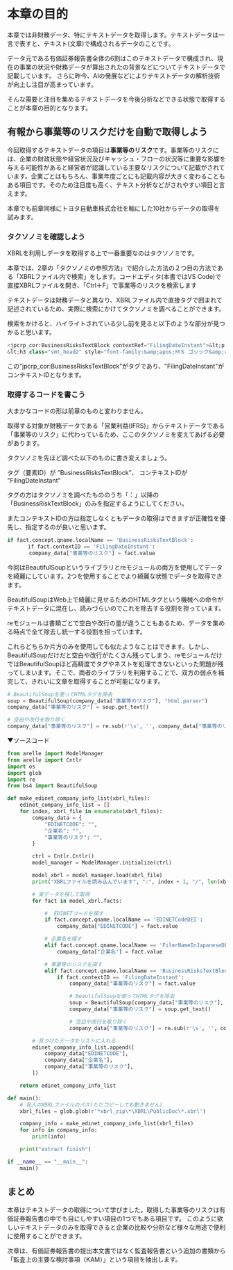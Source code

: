 # 本章の目的

本章では非財務データ、特にテキストデータを取得します。テキストデータは一言で表すと、テキスト(文章)で構成されるデータのことです。

データ元である有価証券報告書全体の6割はこのテキストデータで構成され、現在の事業の状況や財務データが算出されたの背景などについてテキストデータで記載しています。
さらに昨今、AIの発展などによりテキストデータの解析技術が向上し注目が高まっています。

そんな需要と注目を集めるテキストデータを今後分析などできる状態で取得することが本章の目的となります。

## 有報から事業等のリスクだけを自動で取得しよう

今回取得するテキストデータの項目は**事業等のリスク**です。事業等のリスクには、企業の財政状態や経営状況及びキャッシュ・フローの状況等に重要な影響を与える可能性があると経営者が認識している主要なリスクについて記載がされています。企業ごとはもちろん、事業年度ごとにも記載内容が大きく変わることもある項目です。そのため注目度も高く、テキスト分析などがされやすい項目と言えます。

本章でも前章同様にトヨタ自動車株式会社を軸にした10社からデータの取得を試みます。

### タクソノミを確認しよう

XBRLを利用しデータを取得する上で一番重要なのはタクソノミです。

本章では、2章の「タクソノミの参照方法」で紹介した方法の２つ目の方法である「XBRLファイル内で検索」をします。コードエディタ(本書ではVS Code)で直接XBRLファイルを開き、「Ctrl＋F」で事業等のリスクを検索します

テキストデータは財務データと異なり、XBRLファイル内で直接タグで囲まれて記述されているため、実際に検索にかけてタクソノミを調べることができます。

検索をかけると、ハイライトされている少し前を見ると以下のような部分が見つかると思います。

```python
<jpcrp_cor:BusinessRisksTextBlock contextRef="FilingDateInstant">&lt;p style="page-break-before:always; line-height:0.75pt; width:100%; font-size:0.75pt;"&gt; &lt;/p&gt;
&lt;h3 class="smt_head2" style="font-family:&amp;apos;ＭＳ ゴシック&amp;apos;;"&gt;３ 【事業等のリスク】～（省略）
```

この"jpcrp_cor:BusinessRisksTextBlock”がタグであり、"FilingDateInstant"がコンテキストIDとなります。

### 取得するコードを書こう

大まかなコードの形は前章のものと変わりません。

取得する対象が財務データである「営業利益(IFRS)」からテキストデータである「事業等のリスク」に代わっているため、ここのタクソノミを変えてあげる必要があります。

タクソノミを先ほど調べた以下のものに書き変えましょう。

タグ（要素ID）が ”BusinessRisksTextBlock”、
コンテキストIDが ”FilingDateInstant”

タグの方はタクソノミを調べたもののうち「：」以降の「BusinessRiskTextBlock」のみを指定するようにしてください。

またコンテキストIDの方は指定しなくともデータの取得はできますが正確性を優先し、指定するのが良いと思います。

```python
if fact.concept.qname.localName == 'BusinessRisksTextBlock':
　　　　if fact.contextID == 'FilingDateInstant':
       company_data["事業等のリスク"] = fact.value
```

今回はBeautifulSoupというライブラリとreモジュールの両方を使用してデータを綺麗にしています。2つを使用することでより綺麗な状態でデータを取得できます。

BeautifulSoupはWeb上で綺麗に見せるためのHTMLタグという機械への命令がテキストデータに混在し、読みづらいのでこれを除去する役割を担っています。

reモジュールは書類ごとで空白や改行の量が違うこともあるため、データを集める時点で全て除去し統一する役割を担っています。

これらどちらか片方のみを使用しても似たようなことはできます。しかし、BeautifulSoupだけだと空白や改行がたくさん残ってしまう、reモジュールだけではBeautifulSoupほど高精度でタグやネストを処理できないといった問題が残ってしまいます。そこで、両者のライブラリを利用することで、双方の弱点を補完して、きれいに文章を取得することが可能になります。

```python
# BeautifulSoupを使ってHTMLタグを除去
soup = BeautifulSoup(company_data["事業等のリスク"], "html.parser")
company_data["事業等のリスク"] = soup.get_text()

# 空白や改行を取り除く
company_data["事業等のリスク"] = re.sub(r'\s', '', company_data["事業等のリスク"]).strip()
```

▼ソースコード

```python
from arelle import ModelManager
from arelle import Cntlr
import os
import glob
import re
from bs4 import BeautifulSoup

def make_edinet_company_info_list(xbrl_files):
    edinet_company_info_list = []
    for index, xbrl_file in enumerate(xbrl_files):
        company_data = {
            "EDINETCODE": "",
            "企業名": "",
            "事業等のリスク": "",
        }

        ctrl = Cntlr.Cntlr()
        model_manager = ModelManager.initialize(ctrl)

        model_xbrl = model_manager.load(xbrl_file)
        print("XBRLファイルを読み込んでいます", ":", index + 1, "/", len(xbrl_files))

        # 実データを探して取得
        for fact in model_xbrl.facts:

            #  EDINETコードを探す
            if fact.concept.qname.localName == 'EDINETCodeDEI':
                company_data["EDINETCODE"] = fact.value

            # 企業名を探す
            elif fact.concept.qname.localName == 'FilerNameInJapaneseDEI':
                company_data["企業名"] = fact.value

            # 事業等のリスクを探す
            elif fact.concept.qname.localName == 'BusinessRisksTextBlock': # タグは「：」以降の部分を指定
                if fact.contextID == 'FilingDateInstant':
                    company_data["事業等のリスク"] = fact.value

                    # BeautifulSoupを使ってHTMLタグを除去
                    soup = BeautifulSoup(company_data["事業等のリスク"], "html.parser")
                    company_data["事業等のリスク"] = soup.get_text()

                    # 空白や改行を取り除く
                    company_data["事業等のリスク"] = re.sub(r'\s', '', company_data["事業等のリスク"]).strip()

        # 見つけたデータをリストに入れる
        edinet_company_info_list.append([
            company_data["EDINETCODE"],
            company_data["企業名"],
            company_data["事業等のリスク"],
        ])

    return edinet_company_info_list

def main():
	# 各人のXBRLファイルのパス(ただコピーしても動きません)
    xbrl_files = glob.glob(r'*xbrl_zip\*\XBRL\PublicDoc\*.xbrl')

    company_info = make_edinet_company_info_list(xbrl_files)
    for info in company_info:
        print(info)

    print("extract finish")

if __name__ == "__main__":
    main()
```

## まとめ

本章はテキストデータの取得について学びました。取得した事業等のリスクは有価証券報告書の中でも目にしやすい項目の1つでもある項目です。
このように欲しいテキストデータのみを取得できると企業の比較や分析など様々な用途で便利に使用することができます。

次章は、有価証券報告書の提出本文書ではなく監査報告書という追加の書類から「監査上の主要な検討事項（KAM）」という項目を抽出します。
